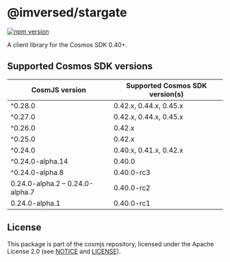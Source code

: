 # @imversed/stargate

[![npm version](https://img.shields.io/npm/v/@imversed/stargate.svg)](https://www.npmjs.com/package/@imversed/stargate)

A client library for the Cosmos SDK 0.40+.

## Supported Cosmos SDK versions

| CosmJS version                  | Supported Cosmos SDK version(s) |
| ------------------------------- | ------------------------------- |
| ^0.28.0                         | 0.42.x, 0.44.x, 0.45.x          |
| ^0.27.0                         | 0.42.x, 0.44.x, 0.45.x          |
| ^0.26.0                         | 0.42.x                          |
| ^0.25.0                         | 0.42.x                          |
| ^0.24.0                         | 0.40.x, 0.41.x, 0.42.x          |
| ^0.24.0-alpha.14                | 0.40.0                          |
| ^0.24.0-alpha.8                 | 0.40.0-rc3                      |
| 0.24.0-alpha.2 – 0.24.0-alpha.7 | 0.40.0-rc2                      |
| 0.24.0-alpha.1                  | 0.40.0-rc1                      |

## License

This package is part of the cosmjs repository, licensed under the Apache License
2.0 (see [NOTICE](https://github.com/cosmos/cosmjs/blob/main/NOTICE) and
[LICENSE](https://github.com/cosmos/cosmjs/blob/main/LICENSE)).
